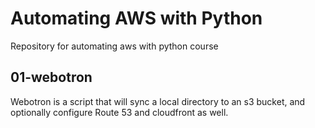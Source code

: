# Automating AWS with Python

Repository for automating aws with python course


## 01-webotron

Webotron is a script that will sync a local directory to an s3 bucket, and optionally configure Route 53 and cloudfront as well.